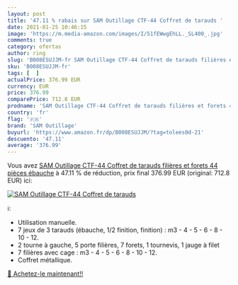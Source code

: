```yaml
---
layout: post
title: '47.11 % rabais sur SAM Outillage CTF-44 Coffret de tarauds '
date: 2021-01-25 10:46:15
image: 'https://m.media-amazon.com/images/I/51fEWwgEhLL._SL400_.jpg'
comments: true
category: ofertas
author: ring
slug: 'B008ESUJJM-fr SAM Outillage CTF-44 Coffret de tarauds filières et forets...'
sku: 'B008ESUJJM-fr'
tags: [  ]
actualPrice: 376.99 EUR
currency: EUR
price: 376.99
comparePrice: 712.8 EUR
prodname: 'SAM Outillage CTF-44 Coffret de tarauds filières et forets 44 pièces ébauche'
country: 'fr'
flag: '🇫🇷'
brand: 'SAM Outillage'
buyurl: 'https://www.amazon.fr/dp/B008ESUJJM/?tag=tolees0d-21'
descuento: '47.11'
average: '376.99'
---
```


Vous avez [SAM Outillage CTF-44 Coffret de tarauds filières et forets 44 pièces ébauche](https://www.amazon.fr/dp/B008ESUJJM/?tag=tolees0d-21)  à  47.11 % de réduction, prix final  376.99 EUR (original: 712.8 EUR) ici:

[![SAM Outillage CTF-44 Coffret de tarauds ](https://m.media-amazon.com/images/I/51fEWwgEhLL._SL400_.jpg)](https://www.amazon.fr/dp/B008ESUJJM/?tag=tolees0d-21)

ℹ️:

- Utilisation manuelle.
- 7 jeux de 3 tarauds (ébauche, 1/2 finition, finition) : m3 - 4 - 5 - 6 - 8 - 10 - 12.
- 2 tourne à gauche, 5 porte filières, 7 forets, 1 tournevis, 1 jauge à filet
- 7 filières avec cage : m3 - 4 - 5 - 6 - 8 - 10 - 12.
- Coffret métallique.

[🛒 Achetez-le maintenant!!](https://www.amazon.fr/dp/B008ESUJJM/?tag=tolees0d-21)
